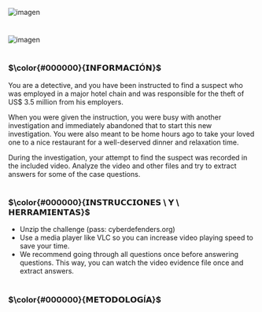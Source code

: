![imagen](https://user-images.githubusercontent.com/126393691/222698635-75a82804-3411-400d-8999-a85534e62619.png)

#

![imagen](https://user-images.githubusercontent.com/126393691/222699349-309f9750-121d-4a79-9c5f-04df8235cf0a.png)

#

### $\color{#000000}{𝗜𝗡𝗙𝗢𝗥𝗠𝗔𝗖𝗜Ó𝗡}$
You are a detective, and you have been instructed to find a suspect who was employed in a major hotel chain and was responsible for the theft of US$ 3.5 million from his employers.

When you were given the instruction, you were busy with another investigation and immediately abandoned that to start this new investigation. You were also meant to be home hours ago to take your loved one to a nice restaurant for a well-deserved dinner and relaxation time.

During the investigation, your attempt to find the suspect was recorded in the included video. Analyze the video and other files and try to extract answers for some of the case questions.

#

### $\color{#000000}{𝗜𝗡𝗦𝗧𝗥𝗨𝗖𝗖𝗜𝗢𝗡𝗘𝗦 \ 𝗬 \ 𝗛𝗘𝗥𝗥𝗔𝗠𝗜𝗘𝗡𝗧𝗔𝗦}$
- Unzip the challenge (pass: cyberdefenders.org)
- Use a media player like VLC so you can increase video playing speed to save your time.
- We recommend going through all questions once before answering questions. This way, you can watch the video evidence file once and extract answers.

#

### $\color{#000000}{𝗠𝗘𝗧𝗢𝗗𝗢𝗟𝗢𝗚Í𝗔}$
